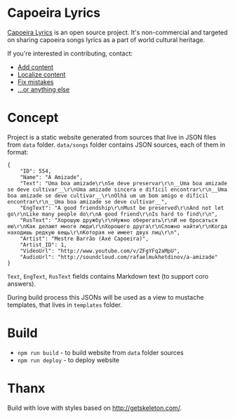 # Capoeira Lyrics

[Capoeira Lyrics](http://capoeiralyrics.info) is an open source project. It's non-commercial and targeted on sharing capoeira songs lyrics as a part of world cultural heritage.

If you're interested in contributing, contact:
- [Add content](mailto:reg.yeti@gmail.com)
- [Localize content](mailto:reg.yeti@gmail.com)
- [Fix mistakes](mailto:reg.yeti@gmail.com)
- [...or anything else](mailto:reg.yeti@gmail.com)

Concept
===
Project is a static website generated from sources that live in JSON files from `data` folder. `data/songs` folder contains JSON sources, each of them in format:
```
{
    "ID": 554,
    "Name": "A Amizade",
    "Text": "Uma boa amizade\r\nSe deve preservar\r\n__Uma boa amizade se deve cultivar__\r\nUma amizade sincera e difícil encontrar\r\n__Uma boa amizade se deve cultivar__\r\nOlhá um um bom amigo e difícil encontrar\r\n__Uma boa amizade se deve cultivar__",
    "EngText": "A good friendship\r\nMust be preserved\r\nAnd not let go\r\nLike many people do\r\nA good friend\r\nIs hard to find\r\n",
    "RusText": "Хорошую дружбу\r\nНужно оберегать\r\nИ не бросаться ею\r\nКак делают многе люди\r\nХорошего друга\r\nСложно найти\r\nКогда находишь редкую вещь\r\nКоторая не имеет двух лиц\r\n",
    "Artist": "Mestre Barrão (Axé Capoeira)",
    "Artist_ID": 1,
    "VideoUrl": "http://www.youtube.com/v/ZFgYFq2aMpU",
    "AudioUrl": "http://soundcloud.com/rafaelmukhetdinov/a-amizade"
}
```

`Text`, `EngText`, `RusText` fields contains Markdown text (to support coro answers).

During build process this JSONs will be used as a view to mustache templates, that lives in `templates` folder.


Build
===

- `npm run build` - to build website from `data` folder sources
- `npm run deploy` - to deploy website


Thanx
===
Build with love with styles based on http://getskeleton.com/.


